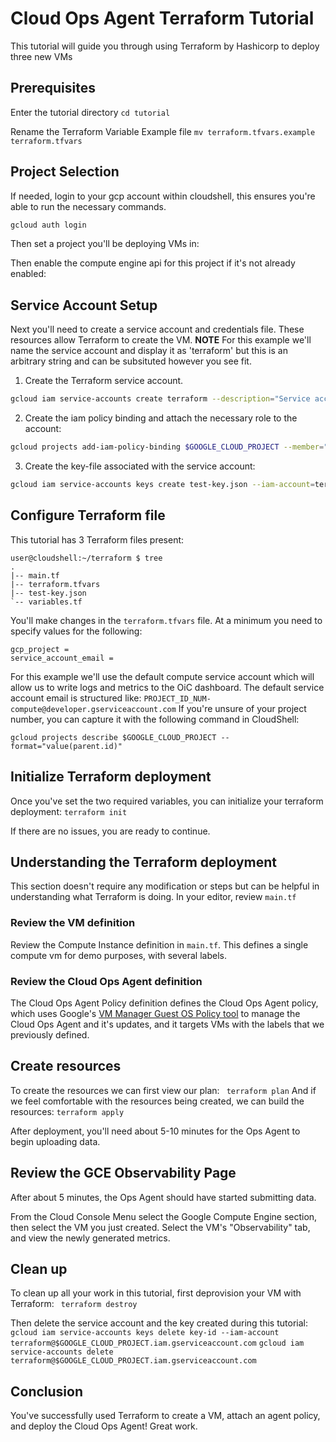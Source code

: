 # Cloud Ops Agent Terraform Tutorial

This tutorial will guide you through using Terraform by Hashicorp to deploy three new VMs 

## Prerequisites 

Enter the tutorial directory
```cd tutorial```

Rename the Terraform Variable Example file
```mv terraform.tfvars.example terraform.tfvars```

## Project Selection

If needed, login to your gcp account within cloudshell, this ensures you're able to run the necessary commands.  
```bash
gcloud auth login
```
Then set a project you'll be deploying VMs in:
<walkthrough-project-setup billing=true></walkthrough-project-setup>

Then enable the compute engine api for this project if it's not already enabled:
<walkthrough-enable-apis apis="compute.googleapis.com"></walkthrough-enable-apis>

## Service Account Setup 
Next you'll need to create a service account and credentials file. These resources allow Terraform to create the VM. 
**NOTE** 
For this example we'll name the service account and display it as 'terraform' but this is an arbitrary string and can be subsituted however you see fit.

1. Create the Terraform service account.
```bash
gcloud iam service-accounts create terraform --description="Service account for VM provisioning with Terraform" --display-name="terraform"
```
2. Create the iam policy binding and attach the necessary role to the account:
```bash 
gcloud projects add-iam-policy-binding $GOOGLE_CLOUD_PROJECT --member="serviceAccount:terraform@$GOOGLE_CLOUD_PROJECT.iam.gserviceaccount.com" --role="roles/compute.admin" --role"roles/osconfig.guestPolicyAdmin"
```
3. Create the key-file associated with the service account:
```bash
gcloud iam service-accounts keys create test-key.json --iam-account=terraform@$GOOGLE_CLOUD_PROJECT.iam.gserviceaccount.com
```

## Configure Terraform file
This tutorial has 3 Terraform files present:
```
user@cloudshell:~/terraform $ tree
.
|-- main.tf
|-- terraform.tfvars
|-- test-key.json
`-- variables.tf
```

You'll make changes in the `terraform.tfvars` file. At a minimum you need to specify values for the following:
```
gcp_project =
service_account_email = 
```
For this example we'll use the default compute service account which will allow us to write logs and metrics to the OiC dashboard.
The default service account email is structured like: `PROJECT_ID_NUM-compute@developer.gserviceaccount.com`
If you're unsure of your project number, you can capture it with the following command in CloudShell:
```
gcloud projects describe $GOOGLE_CLOUD_PROJECT --format="value(parent.id)"
```

## Initialize Terraform deployment
Once you've set the two required variables, you can initialize your terraform deployment:
```terraform init```

If there are no issues, you are ready to continue.

## Understanding the Terraform deployment
This section doesn't require any modification or steps but can be helpful in understanding what Terraform is doing.
In your editor, review `main.tf` 

### Review the VM definition
Review the  <walkthrough-editor-open-file filePath="tutorial/main.tf" startLine="15" endLine="45"> Compute Instance definition</walkthrough-editor-open-file> in `main.tf`. This defines a single compute vm for demo purposes, with several labels.

### Review the Cloud Ops Agent definition
The <walkthrough-editor-open-file filePath="tutorial/main.tf" startLine="47" endLine="77"> Cloud Ops Agent Policy definition </walkthrough-editor-open-file> defines the Cloud Ops Agent policy, which uses Google's [VM Manager Guest OS Policy tool](https://cloud.google.com/compute/docs/os-config-management#how_guest_policies_work) to manage the Cloud Ops Agent and it's updates, and it targets VMs with the labels that we previously defined.

## Create resources
To create the resources we can first view our plan:
``` terraform plan```
And if we feel comfortable with the resources being created, we can build the resources:
```terraform apply```

After deployment, you'll need about 5-10 minutes for the Ops Agent to begin uploading data.

## Review the GCE Observability Page
After about 5 minutes, the Ops Agent should have started submitting data.

From the <walkthrough-spotlight-pointer spotlightId="console-nav-menu">Cloud Console Menu</walkthrough-spotlight-pointer> select the Google Compute Engine section, then select the VM you just created. Select the VM's "Observability" tab, and view the newly generated metrics.

## Clean up
To clean up all your work in this tutorial, first deprovision your VM with Terraform:
``` terraform destroy```

Then delete the service account and the key created during this tutorial:
```gcloud iam service-accounts keys delete key-id --iam-account terraform@$GOOGLE_CLOUD_PROJECT.iam.gserviceaccount.com```
```gcloud iam service-accounts delete terraform@$GOOGLE_CLOUD_PROJECT.iam.gserviceaccount.com```

## Conclusion
You've successfully used Terraform to create a VM, attach an agent policy, and deploy the Cloud Ops Agent! Great work.
<walkthrough-conclusion-trophy></walkthrough-conclusion-trophy>